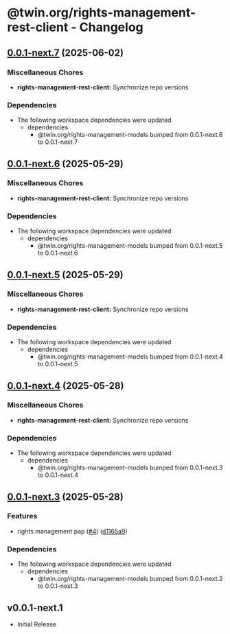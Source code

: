 # @twin.org/rights-management-rest-client - Changelog

## [0.0.1-next.7](https://github.com/twinfoundation/rights-management/compare/rights-management-rest-client-v0.0.1-next.6...rights-management-rest-client-v0.0.1-next.7) (2025-06-02)


### Miscellaneous Chores

* **rights-management-rest-client:** Synchronize repo versions


### Dependencies

* The following workspace dependencies were updated
  * dependencies
    * @twin.org/rights-management-models bumped from 0.0.1-next.6 to 0.0.1-next.7

## [0.0.1-next.6](https://github.com/twinfoundation/rights-management/compare/rights-management-rest-client-v0.0.1-next.5...rights-management-rest-client-v0.0.1-next.6) (2025-05-29)


### Miscellaneous Chores

* **rights-management-rest-client:** Synchronize repo versions


### Dependencies

* The following workspace dependencies were updated
  * dependencies
    * @twin.org/rights-management-models bumped from 0.0.1-next.5 to 0.0.1-next.6

## [0.0.1-next.5](https://github.com/twinfoundation/rights-management/compare/rights-management-rest-client-v0.0.1-next.4...rights-management-rest-client-v0.0.1-next.5) (2025-05-29)


### Miscellaneous Chores

* **rights-management-rest-client:** Synchronize repo versions


### Dependencies

* The following workspace dependencies were updated
  * dependencies
    * @twin.org/rights-management-models bumped from 0.0.1-next.4 to 0.0.1-next.5

## [0.0.1-next.4](https://github.com/twinfoundation/rights-management/compare/rights-management-rest-client-v0.0.1-next.3...rights-management-rest-client-v0.0.1-next.4) (2025-05-28)


### Miscellaneous Chores

* **rights-management-rest-client:** Synchronize repo versions


### Dependencies

* The following workspace dependencies were updated
  * dependencies
    * @twin.org/rights-management-models bumped from 0.0.1-next.3 to 0.0.1-next.4

## [0.0.1-next.3](https://github.com/twinfoundation/rights-management/compare/rights-management-rest-client-v0.0.1-next.2...rights-management-rest-client-v0.0.1-next.3) (2025-05-28)


### Features

* rights management pap ([#4](https://github.com/twinfoundation/rights-management/issues/4)) ([d1165a9](https://github.com/twinfoundation/rights-management/commit/d1165a92f57128731cfb308d977832e28cf33493))


### Dependencies

* The following workspace dependencies were updated
  * dependencies
    * @twin.org/rights-management-models bumped from 0.0.1-next.2 to 0.0.1-next.3

## v0.0.1-next.1

- Initial Release
